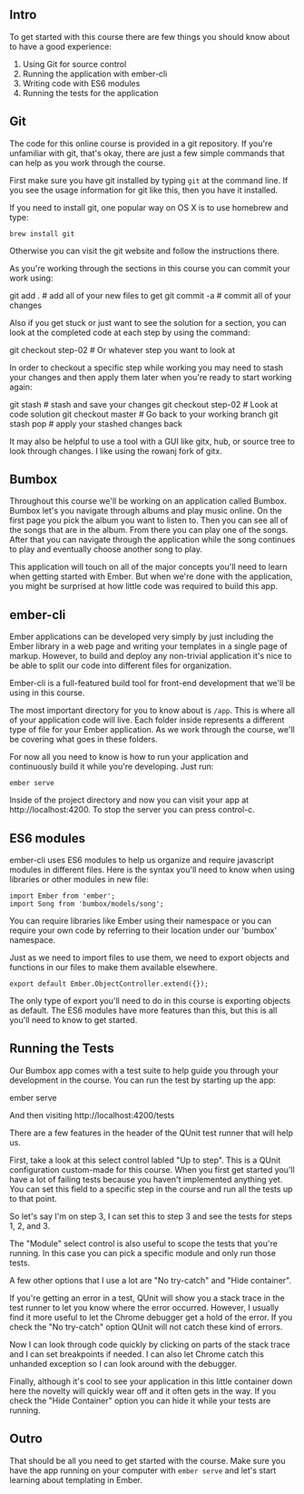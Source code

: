 Intro
-----

To get started with this course there are few things you should know about
to have a good experience:

1. Using Git for source control
1. Running the application with ember-cli
1. Writing code with ES6 modules
1. Running the tests for the application

Git
---

The code for this online course is provided in a git repository. If you're
unfamiliar with git, that's okay, there are just a few simple commands that can
help as you work through the course.

First make sure you have git installed by typing `git` at the command line. If you see
the usage information for git like this, then you have it installed.

If you need to install git, one popular way on OS X is to use homebrew and
type:

    brew install git

Otherwise you can visit the git website and follow the instructions there.

As you're working through the sections in this course you can commit your work
using:

   git add . # add all of your new files to get
   git commit -a # commit all of your changes

Also if you get stuck or just want to see the solution for a section, you can
look at the completed code at each step by using the command:

   git checkout step-02 # Or whatever step you want to look at

In order to checkout a specific step while working you may need to stash your
changes and then apply them later when you're ready to start working again:

   git stash # stash and save your changes
   git checkout step-02 # Look at code solution
   git checkout master # Go back to your working branch
   git stash pop # apply your stashed changes back

It may also be helpful to use a tool with a GUI like gitx, hub, or source tree
to look through changes. I like using the rowanj fork of gitx.


Bumbox
------

Throughout this course we'll be working on an application called Bumbox. Bumbox
let's you navigate through albums and play music online. On the first page you
pick the album you want to listen to.  Then you can see all of the songs that
are in the album. From there you can play one of the songs. After that you can
navigate through the application while the song continues to play and
eventually choose another song to play.

This application will touch on all of the major concepts you'll need to learn
when getting started with Ember. But when we're done with the application, you
might be surprised at how little code was required to build this app.


ember-cli
---------

Ember applications can be developed very simply by just including the Ember
library in a web page and writing your templates in a single page of markup.
However, to build and deploy any non-trivial application it's nice to be able
to split our code into different files for organization.

Ember-cli is a full-featured build tool for front-end development that we'll be
using in this course.

The most important directory for you to know about is `/app`. This is where all
of your application code will live. Each folder inside represents a different
type of file for your Ember application. As we work through the course, we'll be
covering what goes in these folders.

For now all you need to know is how to run your application and continuously
build it while you're developing. Just run:

    ember serve

Inside of the project directory and now you can visit your app at
http://localhost:4200. To stop the server you can press control-c.


ES6 modules
-----------

ember-cli uses ES6 modules to help us organize and require javascript
modules in different files. Here is the syntax you'll need to know when
using libraries or other modules in new file:

    import Ember from 'ember';
    import Song from 'bumbox/models/song';

You can require libraries like Ember using their namespace or you can require
your own code by referring to their location under our 'bumbox' namespace.

Just as we need to import files to use them, we need to export objects and
functions in our files to make them available elsewhere.

    export default Ember.ObjectController.extend({});

The only type of export you'll need to do in this course is exporting objects
as default.  The ES6 modules have more features than this, but this is
all you'll need to know to get started.


Running the Tests
-----------------

Our Bumbox app comes with a test suite to help guide you through your
development in the course.  You can run the test by starting up the app:

  ember serve

And then visiting http://localhost:4200/tests

There are a few features in the header of the QUnit test runner that will help
us.

First, take a look at this select control labled "Up to step". This is a QUnit
configuration custom-made for this course. When you first get started you'll
have a lot of failing tests because you haven't implemented anything yet. You
can set this field to a specific step in the course and run all the tests up to
that point.

So let's say I'm on step 3, I can set this to step 3 and see the tests for
steps 1, 2, and 3.

The "Module" select control is also useful to scope the tests that you're running. In this
case you can pick a specific module and only run those tests.

A few other options that I use a lot are "No try-catch" and "Hide container".

If you're getting an error in a test, QUnit will show you a stack trace in the
test runner to let you know where the error occurred.  However, I usually find
it more useful to let the Chrome debugger get a hold of the error. If you
check the "No try-catch" option QUnit will not catch these kind of errors.

Now I can look through code quickly by clicking on parts of the stack trace and I can
set breakpoints if needed. I can also let Chrome catch this unhanded exception so I can
look around with the debugger.

Finally, although it's cool to see your application in this little container
down here the novelty will quickly wear off and it often gets in the way. If
you check the "Hide Container" option you can hide it while your tests are
running.


Outro
-----

That should be all you need to get started with the course. Make sure you have the app
running on your computer with `ember serve` and let's start learning about templating
in Ember.
